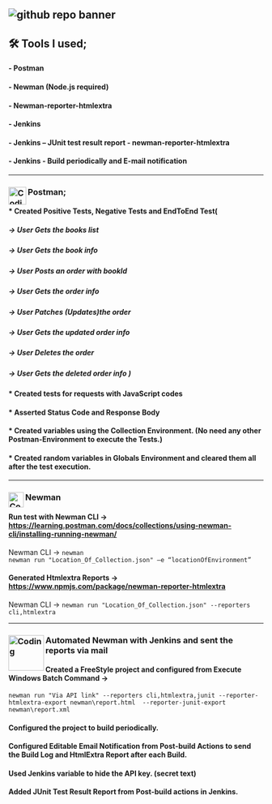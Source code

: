 
![github repo banner](https://github.com/AlpArslan11/Books_API_Tests_PostmanCollection/assets/101150339/ed3c56ca-fdaa-4d2e-9321-7889096f47a5)
---
## 🛠️ Tools I used;
#### - Postman
#### - Newman (Node.js required)
#### - Newman-reporter-htmlextra
#### - Jenkins
#### - Jenkins – JUnit test result report - newman-reporter-htmlextra
#### - Jenkins - Build periodically and E-mail notification

---
###  <img align="left" alt="Coding" width="35" src="https://github.com/AlpArslan11/Books_API_Tests_PostmanCollection/assets/101150339/2363b8fd-5e6b-41e0-a602-4e43fa97cbe4"> Postman;
#### * Created Positive Tests, Negative Tests and EndToEnd Test(
##### -> User Gets the books list
##### -> User Gets the book info 
##### -> User Posts an order with bookId
##### -> User Gets the order info 
##### -> User Patches (Updates)the order 
##### -> User Gets the updated order info 
##### -> User Deletes the order 
##### -> User Gets the deleted order info  )

#### * Created tests for requests with JavaScript codes
#### * Asserted Status Code and Response Body
#### * Created variables using the Collection Environment. (No need any other Postman-Environment to execute the Tests.)
#### * Created random variables in Globals Environment and cleared them all after the test execution.


---
### <img align="left" alt="Coding" width="30" src="https://github.com/AlpArslan11/Books_API_Tests_PostmanCollection/assets/101150339/0d1025d8-e272-4ecb-ab45-4babf6102142"> Newman 
#### Run test with Newman CLI -> https://learning.postman.com/docs/collections/using-newman-cli/installing-running-newman/
Newman CLI -> `newman`<br>
`newman run "Location_Of_Collection.json" –e “locationOfEnvironment”`
#### Generated Htmlextra Reports -> https://www.npmjs.com/package/newman-reporter-htmlextra
Newman CLI ->  `newman run "Location_Of_Collection.json" --reporters cli,htmlextra`

---
### <img align="left" alt="Coding" width="70" src="https://github.com/AlpArslan11/Books_API_Tests_PostmanCollection/assets/101150339/c85c752a-bfb7-4b2d-a41b-e2a2bfb91494"> Automated Newman with Jenkins and sent the reports via mail 
####  Created a FreeStyle project and configured from Execute Windows Batch Command -> 
`newman run "Via API link" --reporters cli,htmlextra,junit --reporter-htmlextra-export newman\report.html  --reporter-junit-export newman\report.xml`
#### Configured the project to build periodically. 
#### Configured Editable Email Notification from Post-build Actions to send the Build Log and HtmlExtra Report after each Build.
#### Used Jenkins variable to hide the API key. (secret text)
#### Added JUnit Test Result Report from Post-build actions in Jenkins.
